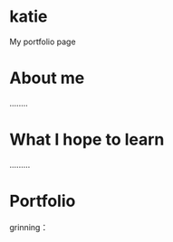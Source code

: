 # katie
My portfolio page

# About me
........

# What I hope to learn
.........

# Portfolio
grinning：
